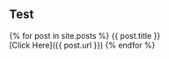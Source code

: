 ## Test

{% for post in site.posts %}
	{{ post.title }}  
	[Click Here]({{ post.url }})
{% endfor %}

